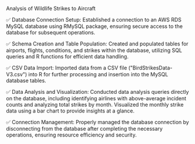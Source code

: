Analysis of Wildlife Strikes to Aircraft

✅️ Database Connection Setup: Established a connection to an AWS RDS MySQL database using RMySQL package, ensuring secure access to the database for subsequent operations.

✅️ Schema Creation and Table Population: Created and populated tables for airports, flights, conditions, and strikes within the database, utilizing SQL queries and R functions for efficient data handling.

✅️ CSV Data Import: Imported data from a CSV file ("BirdStrikesData-V3.csv") into R for further processing and insertion into the MySQL database tables.

✅️ Data Analysis and Visualization: Conducted data analysis queries directly on the database, including identifying airlines with above-average incident counts and analyzing total strikes by month. Visualized the monthly strike data using a bar chart to provide insights at a glance.

✅️ Connection Management: Properly managed the database connection by disconnecting from the database after completing the necessary operations, ensuring resource efficiency and security.

